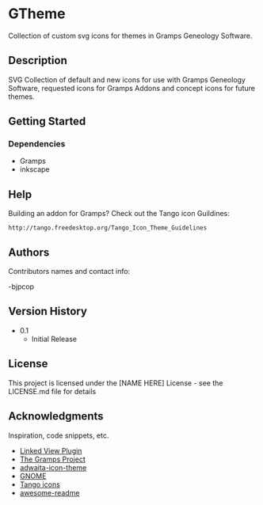 # GTheme
Collection of custom svg icons for themes in Gramps Geneology Software.

## Description

SVG Collection of default and new icons for use with Gramps Geneology Software, requested icons for Gramps Addons and concept icons for future themes.

## Getting Started

### Dependencies

* Gramps
* inkscape

## Help

Building an addon for Gramps?
Check out the Tango icon Guildines:
```
http://tango.freedesktop.org/Tango_Icon_Theme_Guidelines
```

## Authors

Contributors names and contact info:

-bjpcop

## Version History

* 0.1
    * Initial Release

## License

This project is licensed under the [NAME HERE] License - see the LICENSE.md file for details

## Acknowledgments

Inspiration, code snippets, etc.
* [Linked View Plugin](https://github.com/cdhorn/LinkedView)
* [The Gramps Project](https://github.com/gramps-project/gramps)
* [adwaita-icon-theme](https://gitlab.gnome.org/GNOME/adwaita-icon-theme)
* [GNOME](https://gitlab.gnome.org/GNOME/)
* [Tango icons](https://commons.wikimedia.org/wiki/Tango_icons)
* [awesome-readme](https://github.com/matiassingers/awesome-readme)
